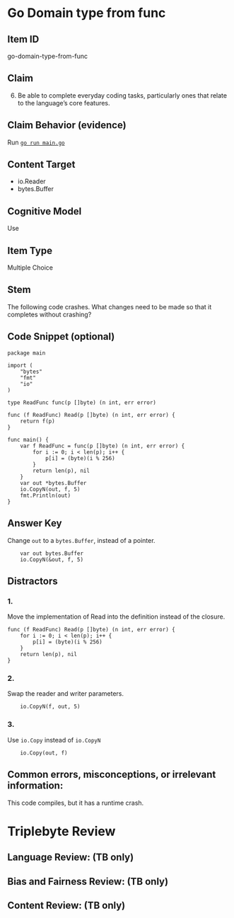 # Go Domain type from func

## Item ID
go-domain-type-from-func

## Claim
6. Be able to complete everyday coding tasks, particularly ones that relate to the language’s core features.

## Claim Behavior (evidence)
Run [`go run main.go`](./main.go)

## Content Target
* io.Reader
* bytes.Buffer

## Cognitive Model
Use

## Item Type
Multiple Choice

## Stem

The following code crashes.  What changes need to be made so that it completes without crashing?

## Code Snippet (optional)
```golang
package main

import (
	"bytes"
	"fmt"
	"io"
)

type ReadFunc func(p []byte) (n int, err error)

func (f ReadFunc) Read(p []byte) (n int, err error) {
	return f(p)
}

func main() {
	var f ReadFunc = func(p []byte) (n int, err error) {
		for i := 0; i < len(p); i++ {
			p[i] = (byte)(i % 256)
		}
		return len(p), nil
	}
	var out *bytes.Buffer
	io.CopyN(out, f, 5)
	fmt.Println(out)
}
```

## Answer Key

Change `out` to a `bytes.Buffer`, instead of a pointer.

```golang
	var out bytes.Buffer
	io.CopyN(&out, f, 5)
```
## Distractors

### 1.

Move the implementation of Read into the definition instead of the closure.

```golang
func (f ReadFunc) Read(p []byte) (n int, err error) {
    for i := 0; i < len(p); i++ {
        p[i] = (byte)(i % 256)
    }
    return len(p), nil
}
```

### 2.

Swap the reader and writer parameters.

```golang
	io.CopyN(f, out, 5)
```

### 3.

Use `io.Copy` instead of `io.CopyN`

```golang
	io.Copy(out, f)
```

## Common errors, misconceptions, or irrelevant information:
This code compiles, but it has a runtime crash.

# Triplebyte Review


## Language Review: (TB only)


## Bias and Fairness Review: (TB only)


## Content Review: (TB only)

